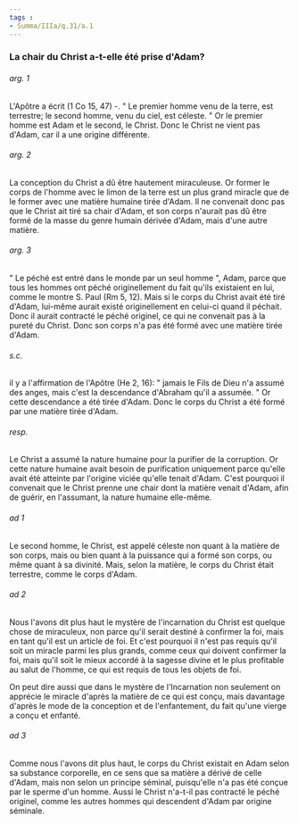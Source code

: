 ```yaml
---
tags : 
- Summa/IIIa/q.31/a.1
---
```


### La chair du Christ a-t-elle été prise d'Adam?

###### arg. 1
L'Apôtre a écrit (1 Co 15, 47) -. " Le premier homme venu de la terre, est terrestre; le second homme, venu du ciel, est céleste. " Or le premier homme est Adam et le second, le Christ. Donc le Christ ne vient pas d'Adam, car il a une origine différente. 

###### arg. 2
La conception du Christ a dû être hautement miraculeuse. Or former le corps de l'homme avec le limon de la terre est un plus grand miracle que de le former avec une matière humaine tirée d'Adam. Il ne convenait donc pas que le Christ ait tiré sa chair d'Adam, et son corps n'aurait pas dû être formé de la masse du genre humain dérivée d'Adam, mais d'une autre matière. 

###### arg. 3
" Le péché est entré dans le monde par un seul homme ", Adam, parce que tous les hommes ont péché originellement du fait qu'ils existaient en lui, comme le montre S. Paul (Rm 5, 12). Mais si le corps du Christ avait été tiré d'Adam, lui-même aurait existé originellement en celui-ci quand il péchait. Donc il aurait contracté le péché originel, ce qui ne convenait pas à la pureté du Christ. Donc son corps n'a pas été formé avec une matière tirée d'Adam. 

###### s.c.
il y a l'affirmation de l'Apôtre (He 2, 16): " jamais le Fils de Dieu n'a assumé des anges, mais c'est la descendance d'Abraham qu'il a assumée. " Or cette descendance a été tirée d'Adam. Donc le corps du Christ a été formé par une matière tirée d'Adam. 

###### resp.
Le Christ a assumé la nature humaine pour la purifier de la corruption. Or cette nature humaine avait besoin de purification uniquement parce qu'elle avait été atteinte par l'origine viciée qu'elle tenait d'Adam. C'est pourquoi il convenait que le Christ prenne une chair dont la matière venait d'Adam, afin de guérir, en l'assumant, la nature humaine elle-même. 

###### ad 1
Le second homme, le Christ, est appelé céleste non quant à la matière de son corps, mais ou bien quant à la puissance qui a formé son corps, ou même quant à sa divinité. Mais, selon la matière, le corps du Christ était terrestre, comme le corps d'Adam. 

###### ad 2
Nous l'avons dit plus haut le mystère de l'incarnation du Christ est quelque chose de miraculeux, non parce qu'il serait destiné à confirmer la foi, mais en tant qu'il est un article de foi. Et c'est pourquoi il n'est pas requis qu'il soit un miracle parmi les plus grands, comme ceux qui doivent confirmer la foi, mais qu'il soit le mieux accordé à la sagesse divine et le plus profitable au salut de l'homme, ce qui est requis de tous les objets de foi. 

On peut dire aussi que dans le mystère de l'Incarnation non seulement on apprécie le miracle d'après la matière de ce qui est conçu, mais davantage d'après le mode de la conception et de l'enfantement, du fait qu'une vierge a conçu et enfanté. 

###### ad 3
Comme nous l'avons dit plus haut, le corps du Christ existait en Adam selon sa substance corporelle, en ce sens que sa matière a dérivé de celle d'Adam, mais non selon un principe séminal, puisqu'elle n'a pas été conçue par le sperme d'un homme. Aussi le Christ n'a-t-il pas contracté le péché originel, comme les autres hommes qui descendent d'Adam par origine séminale. 

